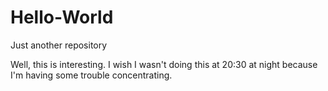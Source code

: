 # Hello-World
Just another repository


Well, this is interesting. I wish I wasn't doing this at 20:30 at night because I'm having some trouble concentrating. 
